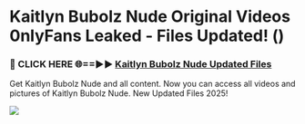 # Kaitlyn Bubolz Nude Original Videos 0nlyFans Leaked - Files Updated! ()

<h3>🔴 CLICK HERE 🌐==►► <a href="https://tinyurl.com/2p9ay9w9" rel="nofollow">Kaitlyn Bubolz Nude Updated Files</a></h3>

Get Kaitlyn Bubolz Nude and all content. Now you can access all videos and pictures of Kaitlyn Bubolz Nude. New Updated Files 2025!

[![](https://i.imgur.com/KQgVmj3.gif)](https://tinyurl.com/2p9ay9w9)
